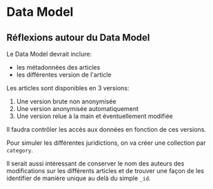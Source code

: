 # Data Model

## Réflexions autour du Data Model

Le Data Model devrait inclure:

- les métadonnées des articles
- les différentes version de l'article

Les articles sont disponibles en 3 versions:

1. Une version brute non anonymisée
2. Une version anonymisée automatiquement
3. Une version relue à la main et éventuellement modifiée

Il faudra contrôler les accès aux données en fonction de ces versions.

Pour simuler les différentes juridictions, on va créer une collection par `category`.

Il serait aussi intéressant de conserver le nom des auteurs des modifications sur les différents articles et de trouver une façon de les identifier de manière unique au delà du simple `_id`.
